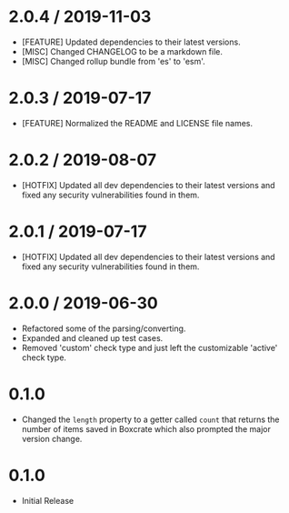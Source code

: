 2.0.4 / 2019-11-03
==================
* [FEATURE] Updated dependencies to their latest versions.
* [MISC] Changed CHANGELOG to be a markdown file.
* [MISC] Changed rollup bundle from 'es' to 'esm'.

2.0.3 / 2019-07-17
==================
* [FEATURE] Normalized the README and LICENSE file names.

2.0.2 / 2019-08-07
==================
* [HOTFIX] Updated all dev dependencies to their latest versions and fixed any security vulnerabilities found in them.

2.0.1 / 2019-07-17
==================
* [HOTFIX] Updated all dev dependencies to their latest versions and fixed any security vulnerabilities found in them.

2.0.0 / 2019-06-30
==================
* Refactored some of the parsing/converting.
* Expanded and cleaned up test cases.
* Removed 'custom' check type and just left the customizable 'active' check type.

0.1.0
==================
* Changed the `length` property to a getter called `count` that returns the number of items saved in Boxcrate which also prompted the major version change.

0.1.0
==================
* Initial Release
